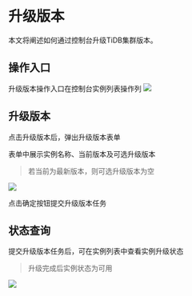 # 升级版本

本文将阐述如何通过控制台升级TiDB集群版本。

## 操作入口

升级版本操作入口在控制台实例列表操作列
![](https://tidb-doc.cn-bj.ufileos.com/utidb/upgrade03.pngg)

## 升级版本

点击升级版本后，弹出升级版本表单

表单中展示实例名称、当前版本及可选升级版本
> 若当前为最新版本，则可选升级版本为空

![](https://tidb-doc.cn-bj.ufileos.com/upgrade/upgrade02.png)

点击确定按钮提交升级版本任务

## 状态查询

提交升级版本任务后，可在实例列表中查看实例升级状态
> 升级完成后实例状态为可用

![](https://tidb-doc.cn-bj.ufileos.com/utidb/upgrade05.png)